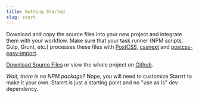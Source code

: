 ```yaml
---
title: Getting Started
slug: start
---
```


Download and copy the source files into your new project and integrate them with your workflow. Make sure that your task runner (NPM scripts, Gulp, Grunt, etc.) processes these files with [PostCSS](http://postcss.org/), [cssnext](http://cssnext.io/) and [postcss-easy-import](https://github.com/TrySound/postcss-easy-import).

<a class="btn" href="http://goo.gl/7E1Fbk" target="_blank">Download Source Files</a> or view the whole project on <a href="https://github.com/felixdorner/starrrt">Github</a>.

*Wait, there is no NPM package?* Nope, you will need to customize Starrrt to make it your own. Starrrt is just a starting point and no "use as is" dev dependency.
